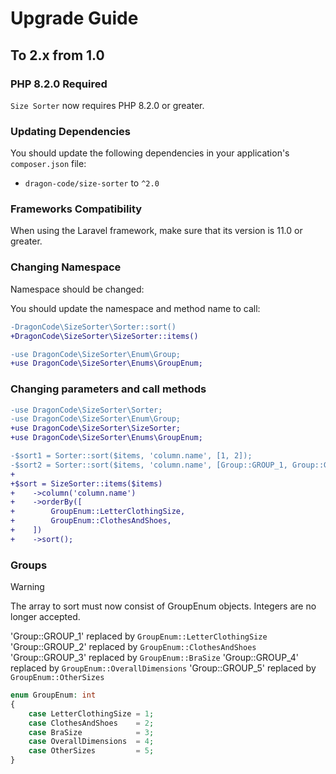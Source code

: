 # Upgrade Guide

## To 2.x from 1.0

### PHP 8.2.0 Required

`Size Sorter` now requires PHP 8.2.0 or greater.

### Updating Dependencies

You should update the following dependencies in your application's `composer.json` file:

- `dragon-code/size-sorter` to `^2.0`

### Frameworks Compatibility

When using the Laravel framework, make sure that its version is 11.0 or greater.

### Changing Namespace

Namespace should be changed:

You should update the namespace and method name to call:

```diff
-DragonCode\SizeSorter\Sorter::sort()
+DragonCode\SizeSorter\SizeSorter::items()

-use DragonCode\SizeSorter\Enum\Group;
+use DragonCode\SizeSorter\Enums\GroupEnum;
```

### Changing parameters and call methods

```diff
-use DragonCode\SizeSorter\Sorter;
-use DragonCode\SizeSorter\Enum\Group;
+use DragonCode\SizeSorter\SizeSorter;
+use DragonCode\SizeSorter\Enums\GroupEnum;

-$sort1 = Sorter::sort($items, 'column.name', [1, 2]);
-$sort2 = Sorter::sort($items, 'column.name', [Group::GROUP_1, Group::GROUP_2]);
+
+$sort = SizeSorter::items($items)
+    ->column('column.name')
+    ->orderBy([
+        GroupEnum::LetterClothingSize,
+        GroupEnum::ClothesAndShoes,
+    ])
+    ->sort();
```

### Groups

> [!WARNING]
>
> The array to sort must now consist of GroupEnum objects.
> Integers are no longer accepted.

'Group::GROUP_1' replaced by `GroupEnum::LetterClothingSize`
'Group::GROUP_2' replaced by `GroupEnum::ClothesAndShoes`
'Group::GROUP_3' replaced by `GroupEnum::BraSize`
'Group::GROUP_4' replaced by `GroupEnum::OverallDimensions`
'Group::GROUP_5' replaced by `GroupEnum::OtherSizes`

```php
enum GroupEnum: int
{
    case LetterClothingSize = 1;
    case ClothesAndShoes    = 2;
    case BraSize            = 3;
    case OverallDimensions  = 4;
    case OtherSizes         = 5;
}
```
